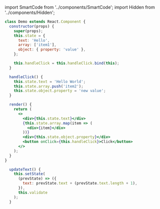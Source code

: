 import SmartCode from '../components/SmartCode';
import Hidden from '../components/Hidden';

<SmartCode>

```jsx
class Demo extends React.Component {
  constructor(props) {
    super(props);
    this.state = {
      text: 'Hello',
      array: ['item1'],
      object: { property: 'value' },
    };

    this.handleClick = this.handleClick.bind(this);
  }

  handleClick() {
    this.state.text = 'Hello World';
    this.state.array.push('item2');
    this.state.object.property = 'new value';
  }

  render() {
    return (
      <>
        <div>{this.state.text}</div>
        {this.state.array.map(item => (
          <div>{item}</div>
        ))}
        <div>{this.state.object.property}</div>
        <button onClick={this.handleClick}>Click</button>
      </>
    );
  }
}
```

</SmartCode>

<Hidden>

```js
  updateText() {
    this.setState(
      (prevState) => ({
        text: prevState.text + (prevState.text.length + 1),
      }),
      this.validate
    );
  }
```

</Hidden>

